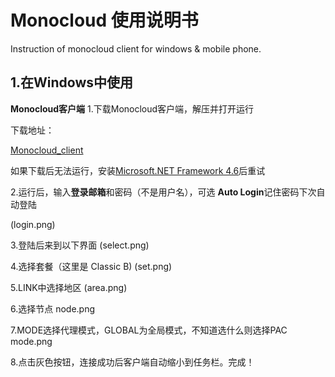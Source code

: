 # Monocloud 使用说明书
Instruction of monocloud client for windows &amp; mobile phone.

## 1.在Windows中使用
**Monocloud客户端**
1.下载Monocloud客户端，解压并打开运行

下载地址：

[Monocloud_client](https://storage.monocloud.co/client/Windows/MonoCloud_V1.0.6.zip)

如果下载后无法运行，安装[Microsoft.NET Framework 4.6](https://www.microsoft.com/zh-CN/download/details.aspx?id=53345)后重试

2.运行后，输入**登录邮箱**和密码（不是用户名），可选 **Auto Login**记住密码下次自动登陆

(login.png)

3.登陆后来到以下界面
(select.png)

4.选择套餐（这里是 Classic B)
(set.png)

5.LINK中选择地区
(area.png)

6.选择节点
node.png

7.MODE选择代理模式，GLOBAL为全局模式，不知道选什么则选择PAC
mode.png

8.点击灰色按钮，连接成功后客户端自动缩小到任务栏。完成！
